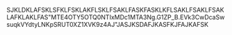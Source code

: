 SJKLDKLAFSKLSFKLFSKLAKFLSKLFSAKLFASKFASKLKFLSAKLFSAKLFSAKLAFKLAKLFAS"MTE4OTY5OTQ0NTIxMDc1MTA3Ng.G1ZP_B.EVk3CwDcaSwsuqkVYdtyLNKpSRUT0XZ1XVK9z4AJ"JASJKSDAFJKASFKJFAJKAFSK
